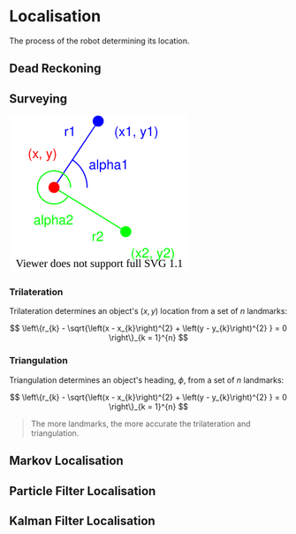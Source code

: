 # Localisation

The process of the robot determining its location.

## Dead Reckoning

## Surveying

![trilateration-triangulation](images/trilateration-triangulation.drawio.svg)

### Trilateration

Trilateration determines an object's $(x, y)$ location from a set of $n$ landmarks:

$$
\left\{r_{k} - \sqrt{\left(x - x_{k}\right)^{2} + \left(y - y_{k}\right)^{2} } = 0 \right\}_{k = 1}^{n}
$$

### Triangulation

Triangulation determines an object's heading, $\phi$, from a set of $n$ landmarks:

$$
\left\{r_{k} - \sqrt{\left(x - x_{k}\right)^{2} + \left(y - y_{k}\right)^{2} } = 0 \right\}_{k = 1}^{n}
$$

> The more landmarks, the more accurate the trilateration and triangulation.

## Markov Localisation

## Particle Filter Localisation

## Kalman Filter Localisation